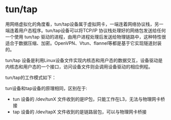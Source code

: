 # tun/tap

用网络虚拟化的角度看，tun/tap设备属于虚拟网卡，一端连着网络协议栈，另一端连着用户态程序。tun/tap设备可以将TCP/IP 协议栈处理好的网络包发送给任何一个使用 tun/tap 驱动的进程，由用户进程处理后发送给物理链路中，这种特性很适合于数据压缩、加密。OpenVPN、Vtun、flannel等都是基于它实现隧道封装的。


tun/tap 设备是利用Linux设备文件实现内核态和用户态的数据交互，设备驱动是内核态和用户态的一个接口，访问设备文件则会调用设备驱动的相应例程。

tun/tap的工作模式如下：

tun设备和tap设备的原理相同，区别在于:

- tun 设备的 /dev/tunX 文件收到的是IP包，只能工作在L3，无法与物理网卡桥接
- tap 设备的 /dev/tapX 文件收到的是链路层包，可以与物理网卡桥接